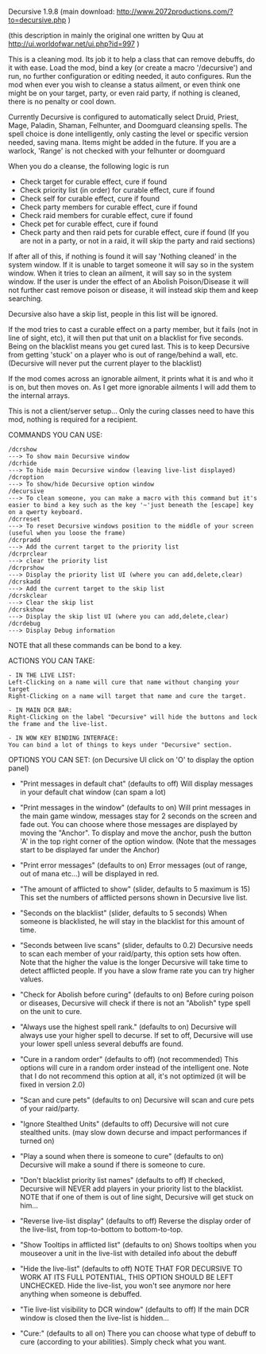 Decursive 1.9.8 (main download: http://www.2072productions.com/?to=decursive.php )


(this description in mainly the original one written by Quu at http://ui.worldofwar.net/ui.php?id=997 )


This is a cleaning mod. Its job it to help a class that can remove debuffs, do it with ease. Load the mod, bind a key (or create a macro '/decursive') and run, no further configuration or editing needed, it auto configures. Run the mod when ever you wish to cleanse a status ailment, or even think one might be on your target, party, or even raid party, if nothing is cleaned, there is no penalty or cool down.


Currently Decursive is configured to automatically select Druid, Priest, Mage, Paladin, Shaman, Felhunter, and Doomguard cleansing spells. The spell choice is done intelligently, only casting the level or specific version needed, saving mana. Items might be added in the future. If you are a warlock, 'Range' is not checked with your felhunter or doomguard


When you do a cleanse, the following logic is run
* Check target for curable effect, cure if found
* Check priority list (in order) for curable effect, cure if found
* Check self for curable effect, cure if found
* Check party members for curable effect, cure if found
* Check raid members for curable effect, cure if found
* Check pet for curable effect, cure if found
* Check party and then raid pets for curable effect, cure if found
(If you are not in a party, or not in a raid, it will skip the party and raid sections)


If after all of this, if nothing is found it will say 'Nothing cleaned' in the system window. If it is unable to target someone it will say so in the system window. When it tries to clean an ailment, it will say so in the system window. If the user is under the effect of an Abolish Poison/Disease it will not further cast remove poison or disease, it will instead skip them and keep searching.


Decursive also have a skip list, people in this list will be ignored.


If the mod tries to cast a curable effect on a party member, but it fails (not in line of sight, etc), it will then put that unit on a blacklist for five seconds. Being on the blacklist means you get cured last. This is to keep Decursive from getting 'stuck' on a player who is out of range/behind a wall, etc. (Decursive will never put the current player to the blacklist)


If the mod comes across an ignorable ailment, it prints what it is and who it is on, but then moves on. As I get more ignorable ailments I will add them to the internal arrays.


This is not a client/server setup... Only the curing classes need to have this mod, nothing is required for a recipient.



COMMANDS YOU CAN USE:
```
/dcrshow
---> To show main Decursive window
/dcrhide
---> To hide main Decursive window (leaving live-list displayed)
/dcroption
---> To show/hide Decursive option window
/decursive
---> To clean someone, you can make a macro with this command but it's easier to bind a key such as the key '~'just beneath the [escape] key on a qwerty keyboard.
/dcrreset
---> To reset Decursive windows position to the middle of your screen (useful when you loose the frame)
/dcrpradd
---> Add the current target to the priority list
/dcrprclear
---> clear the priority list
/dcrprshow
---> Display the priority list UI (where you can add,delete,clear)
/dcrskadd
---> Add the current target to the skip list
/dcrskclear
---> Clear the skip list
/dcrskshow
---> Display the skip list UI (where you can add,delete,clear)
/dcrdebug
---> Display Debug information
```


NOTE that all these commands can be bond to a key.


ACTIONS YOU CAN TAKE:

    - IN THE LIVE LIST:
    Left-Clicking on a name will cure that name without changing your target
    Right-Clicking on a name will target that name and cure the target.

    - IN MAIN DCR BAR:
    Right-Clicking on the label "Decursive" will hide the buttons and lock the frame and the live-list.

    - IN WOW KEY BINDING INTERFACE:
    You can bind a lot of things to keys under "Decursive" section.


OPTIONS YOU CAN SET:
(on Decursive UI click on 'O' to display the option panel)

- "Print messages in default chat" (defaults to off)
Will display messages in your default chat window (can spam a lot)

- "Print messages in the window" (defaults to on)
Will print messages in the main game window, messages stay for 2 seconds on the screen and fade out.
You can choose where those messages are displayed by moving the "Anchor".
To display and move the anchor, push the button 'A' in the top right corner of the option window.
(Note that the messages start to be displayed far under the Anchor)

- "Print error messages" (defaults to on)
Error messages (out of range, out of mana etc...) will be displayed in red.

- "The amount of afflicted to show" (slider, defaults to 5 maximum is 15)
This set the numbers of afflicted persons shown in Decursive live list.

- "Seconds on the blacklist" (slider, defaults to 5 seconds)
When someone is blacklisted, he will stay in the blacklist for this amount of time.

- "Seconds between live scans" (slider, defaults to 0.2)
Decursive needs to scan each member of your raid/party, this option sets how often.
Note that the higher the value is the longer Decursive will take time to detect afflicted people.
If you have a slow frame rate you can try higher values.

- "Check for Abolish before curing" (defaults to on)
Before curing poison or diseases, Decursive will check if there is not an "Abolish" type spell on the unit to cure.

- "Always use the highest spell rank." (defaults to on)
Decursive will always use your higher spell to decurse.
If set to off, Decursive will use your lower spell unless several debuffs are found.

- "Cure in a random order" (defaults to off) (not recommended)
This options will cure in a random order instead of the intelligent one.
Note that I do not recommend this option at all, it's not optimized (it will be fixed in version 2.0)

- "Scan and cure pets" (defaults to on)
Decursive will scan and cure pets of your raid/party.

- "Ignore Stealthed Units" (defaults to off)
Decursive will not cure stealthed units. (may slow down decurse and impact performances if turned on)

- "Play a sound when there is someone to cure"  (defaults to on)
Decursive will make a sound if there is someone to cure.

- "Don't blacklist priority list names"  (defaults to off)
If checked, Decursive will NEVER add players in your priority list to the blacklist. NOTE that if one of them is out of line sight, Decursive will get stuck on him...

- "Reverse live-list display" (defaults to off)
Reverse the display order of the live-list, from top-to-bottom to bottom-to-top.

- "Show Tooltips in afflicted list" (defaults to on)
Shows tooltips when you mouseover a unit in the live-list with detailed info about the debuff

- "Hide the live-list" (defaults to off) NOTE THAT FOR DECURSIVE TO WORK AT ITS FULL POTENTIAL, THIS OPTION SHOULD BE LEFT UNCHECKED.
Hide the live-list, you won't see anymore nor here anything when someone is debuffed.

- "Tie live-list visibility to DCR window" (defaults to off)
If the main DCR window is closed then the live-list is hidden...

- "Cure:" (defaults to all on)
There you can choose what type of debuff to cure (according to your abilities). Simply check what you want.
